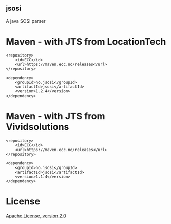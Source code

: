 ## jsosi

A java SOSI parser

# Maven - with JTS from LocationTech

```
<repository>
    <id>ECC</id>
    <url>https://maven.ecc.no/releases</url>
</repository>

<dependency>
    <groupId>no.jsosi</groupId>
    <artifactId>jsosi</artifactId>
    <version>1.2.4</version>
</dependency>
````

# Maven - with JTS from Vividsolutions 

```
<repository>
    <id>ECC</id>
    <url>https://maven.ecc.no/releases</url>
</repository>

<dependency>
    <groupId>no.jsosi</groupId>
    <artifactId>jsosi</artifactId>
    <version>1.1.4</version>
</dependency>
````

# License

[Apache License, version 2.0](http://www.apache.org/licenses/LICENSE-2.0)

